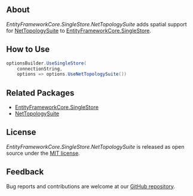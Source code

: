 ## About

_EntityFrameworkCore.SingleStore.NetTopologySuite_ adds spatial support for [NetTopologySuite](https://github.com/NetTopologySuite/NetTopologySuite) to [EntityFrameworkCore.SingleStore](https://github.com/memsql/SingleStore.EntityFrameworkCore).

## How to Use

```csharp
optionsBuilder.UseSingleStore(
    connectionString,
    options => options.UseNetTopologySuite())
```

## Related Packages

* [EntityFrameworkCore.SingleStore](https://www.nuget.org/packages/EntityFrameworkCore.SingleStore)
* [NetTopologySuite](https://www.nuget.org/packages/NetTopologySuite)

## License

_EntityFrameworkCore.SingleStore.NetTopologySuite_ is released as open source under the [MIT license](https://github.com/memsql/SingleStore.EntityFrameworkCore/blob/master/LICENSE).

## Feedback

Bug reports and contributions are welcome at our [GitHub repository](https://github.com/memsql/SingleStore.EntityFrameworkCore).

